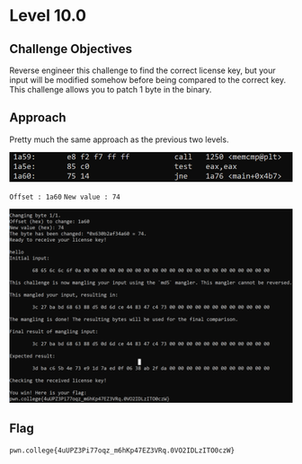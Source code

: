 # Level 10.0

## Challenge Objectives

Reverse engineer this challenge to find the correct license key, but your input will be modified somehow before being compared to the correct key. This challenge allows you to patch 1 byte in the binary.

## Approach

Pretty much the same approach as the previous two levels.

![alt text](./ReverseEngineering/Images/Level10.0(1).png)

`Offset : 1a60`
`New value : 74`

![alt text](./ReverseEngineering/Images/Level10.0(2).png)

## Flag

`pwn.college{4uUPZ3Pi77oqz_m6hKp47EZ3VRq.0VO2IDLzITO0czW}`


